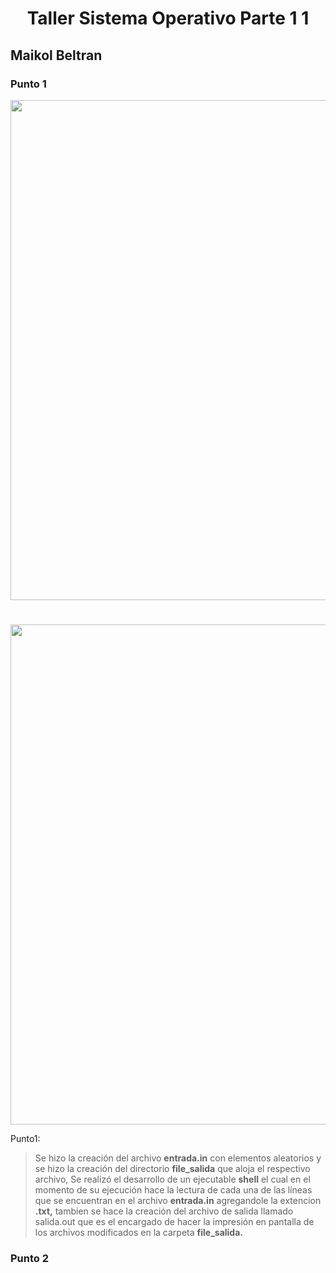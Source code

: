 <h1 align="center">Taller Sistema Operativo Parte 1 1</h1>

<h2>Maikol Beltran</h2>
<h3>Punto 1</h3>

<p align="center">
 <img src="https://github.com/maikol520/Ing_maikol1/blob/main/imagnes/Captura%20de%20pantalla%20(163).png?raw=true" width="800" />
<h1></h1>
  </p>
  
  <p align="center">
<img src="https://github.com/maikol520/Ing_maikol1/blob/main/imagnes/punto1.png?raw=true" width="800" />
 </p>
 
 Punto1:  
 >Se hizo la creación del archivo **entrada.in** con elementos aleatorios y se hizo la creación del directorio **file_salida** que aloja  el 
  respectivo archivo, Se realizó el desarrollo de un ejecutable **shell** el cual en el momento de su ejecución hace la lectura de cada 
  una de las líneas que se encuentran en el archivo **entrada.in** agregandole la extencion **.txt,** tambien se hace la creación del 
  archivo de salida llamado salida.out  que es el encargado de hacer la impresión en pantalla de los archivos modificados en la 
  carpeta **file_salida.**

<h3>Punto 2</h3>



